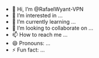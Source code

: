 - 👋 Hi, I’m @RafaelWyant-VPN
- 👀 I’m interested in ...
- 🌱 I’m currently learning ...
- 💞️ I’m looking to collaborate on ...
- 📫 How to reach me ...
- 😄 Pronouns: ...
- ⚡ Fun fact: ...

<!---
RafaelWyant-VPN/RafaelWyant-VPN is a ✨ special ✨ repository because its `README.md` (this file) appears on your GitHub profile.
You can click the Preview link to take a look at your changes.
--->
